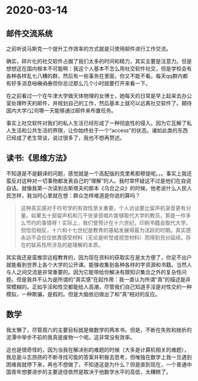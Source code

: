 #  2020-03-14

## 邮件交流系统

之前听说马斯克一个提升工作效率的方式就是只使用邮件进行工作交流。

确实，碎片化的社交软件占据了我们太多的时间和精力，其实主要是注意力。但是想想这在国内根本不可能啊：我这个人基本不怎么用社交软件社交，但是学校会有各种各样乱七八糟的群，然后有一些事务在里面，你又不能不看。每天qq群内都有好多消息~~垃圾消息~~但你总过那么几个小时就要打开来看一下。

在之前看过一个在牛津大学做天体物理的女博士，她每天的日常是早上起来去办公室处理昨天的邮件，并规划自己的工作，然后基本上就可以远离社交软件了。期待国内大学/公司哪一天能够通过邮件来布置任务。

事实上社交软件对我们的私人生活已经形成了一种彻底性的侵入。因为它瓦解了私人生活和公共生活的界限，让你始终处于一个“access”的状态。诸如此类的东西已经成了老生常谈，说过很多了，我也不想再赘述。

## 读书:《思维方法》

不知道是不是翻译的问题，感觉就是一个高配版的克里希那穆提呢。。。事实上我还蛮反对这种对一切事物都发表自己的“理解”的人。我时常怀疑这不过是他们在自说自话。就像我第一次读到古斯塔夫的那本《乌合之众》的时候，他老说什么人民人民怎样，我当时心里就在想：群众怎样难道是你说的算吗？

> 这种真实感对于符号学的有效性至关重要。个人访谈要比留声机录音更有分量。如果五十部留声机和几干张录音唱片能够取代大学的教员，那是一件多么节约的事情呀！实际上，我们曾预计在十六世纪，印刷书籍会取代大学。但恰恰相反，十六和十七世纪是教育的基础发展得最为活跃的时期。真实感永远不会仅仅依靠感受材料（无论是听觉或视觉材料）而得到充分延续。存在的联系性所涉及的是理解的本质。

其实我还是蛮推崇远程教育的，因为现在资料的获取实在是太方便了，你足不出户就能看到世界上各个大学的公开课。能够收集到各种各样的字资源和书籍。当然人与人之间交流是非常重要的。因为它能带给你解决有限知识集合之外的复杂性问题。但是我并不认为是所谓的“真实感”在起作用：我一直认为所谓“真”的描述是非常模糊的。正如手淫和性交都能给人高潮，尽管我们自己知道手淫是对性交的一种模拟，一种欺骗，是假的。但是大脑依旧做出了和“真”相对的反应。

## 数学

我太懒了，尽管周六的主要目标就是做数学的两本书。但是，不断在失败和挫折的泥潭中举步不前的我真是废物一个呢。这非常没有效率。

这也是很奇怪的，因为当我在解决别的难题的时候（大多是计算机相关的难题），我总是斗志昂扬的不断寻找可能的答案并积极去思考，但唯独在数学上我一旦遇到困难我就停下来，再也不想做了，不知道这是为什么？但是直到现在，一个普通中国青年想要进步的主要途径依然是取决于他数学水平的高低，太糟糕了。

